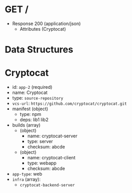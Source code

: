 # GET /
+ Response 200 (application/json)
    + Attributes (Cryptocat)

# Data Structures

# Cryptocat

- id: `app-2` (required)
- name: Cryptocat
- type: `source-repository`
- `vcs-url`: `https://github.com/cryptocat/cryptocat.git`
- manifest (object)
    - type: npm
    - deps: lib1 lib2
- builds (array)
    - (object)
        - name: cryptocat-server
        - type: server
        - checksum: abcde
    - (object)
        - name: cryptocat-client
        - type: webapp
        - checksum: abcde
- `app-type`: web
- `infra` (array):
    - `cryptocat-backend-server`
